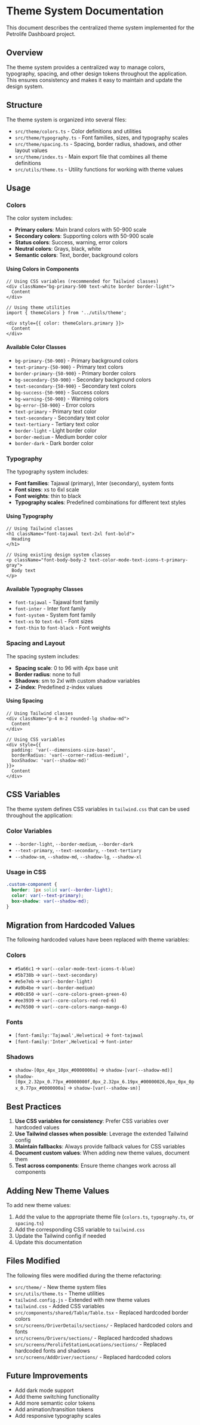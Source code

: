 # Theme System Documentation

This document describes the centralized theme system implemented for the Petrolife Dashboard project.

## Overview

The theme system provides a centralized way to manage colors, typography, spacing, and other design tokens throughout the application. This ensures consistency and makes it easy to maintain and update the design system.

## Structure

The theme system is organized into several files:

- `src/theme/colors.ts` - Color definitions and utilities
- `src/theme/typography.ts` - Font families, sizes, and typography scales
- `src/theme/spacing.ts` - Spacing, border radius, shadows, and other layout values
- `src/theme/index.ts` - Main export file that combines all theme definitions
- `src/utils/theme.ts` - Utility functions for working with theme values

## Usage

### Colors

The color system includes:

- **Primary colors**: Main brand colors with 50-900 scale
- **Secondary colors**: Supporting colors with 50-900 scale
- **Status colors**: Success, warning, error colors
- **Neutral colors**: Grays, black, white
- **Semantic colors**: Text, border, background colors

#### Using Colors in Components

```tsx
// Using CSS variables (recommended for Tailwind classes)
<div className="bg-primary-500 text-white border border-light">
  Content
</div>

// Using theme utilities
import { themeColors } from '../utils/theme';

<div style={{ color: themeColors.primary }}>
  Content
</div>
```

#### Available Color Classes

- `bg-primary-{50-900}` - Primary background colors
- `text-primary-{50-900}` - Primary text colors
- `border-primary-{50-900}` - Primary border colors
- `bg-secondary-{50-900}` - Secondary background colors
- `text-secondary-{50-900}` - Secondary text colors
- `bg-success-{50-900}` - Success colors
- `bg-warning-{50-900}` - Warning colors
- `bg-error-{50-900}` - Error colors
- `text-primary` - Primary text color
- `text-secondary` - Secondary text color
- `text-tertiary` - Tertiary text color
- `border-light` - Light border color
- `border-medium` - Medium border color
- `border-dark` - Dark border color

### Typography

The typography system includes:

- **Font families**: Tajawal (primary), Inter (secondary), system fonts
- **Font sizes**: xs to 6xl scale
- **Font weights**: thin to black
- **Typography scales**: Predefined combinations for different text styles

#### Using Typography

```tsx
// Using Tailwind classes
<h1 className="font-tajawal text-2xl font-bold">
  Heading
</h1>

// Using existing design system classes
<p className="font-body-body-2 text-color-mode-text-icons-t-primary-gray">
  Body text
</p>
```

#### Available Typography Classes

- `font-tajawal` - Tajawal font family
- `font-inter` - Inter font family
- `font-system` - System font family
- `text-xs` to `text-6xl` - Font sizes
- `font-thin` to `font-black` - Font weights

### Spacing and Layout

The spacing system includes:

- **Spacing scale**: 0 to 96 with 4px base unit
- **Border radius**: none to full
- **Shadows**: sm to 2xl with custom shadow variables
- **Z-index**: Predefined z-index values

#### Using Spacing

```tsx
// Using Tailwind classes
<div className="p-4 m-2 rounded-lg shadow-md">
  Content
</div>

// Using CSS variables
<div style={{ 
  padding: 'var(--dimensions-size-base)',
  borderRadius: 'var(--corner-radius-medium)',
  boxShadow: 'var(--shadow-md)'
}}>
  Content
</div>
```

## CSS Variables

The theme system defines CSS variables in `tailwind.css` that can be used throughout the application:

### Color Variables
- `--border-light`, `--border-medium`, `--border-dark`
- `--text-primary`, `--text-secondary`, `--text-tertiary`
- `--shadow-sm`, `--shadow-md`, `--shadow-lg`, `--shadow-xl`

### Usage in CSS
```css
.custom-component {
  border: 1px solid var(--border-light);
  color: var(--text-primary);
  box-shadow: var(--shadow-md);
}
```

## Migration from Hardcoded Values

The following hardcoded values have been replaced with theme variables:

### Colors
- `#5a66c1` → `var(--color-mode-text-icons-t-blue)`
- `#5b738b` → `var(--text-secondary)`
- `#e5e7eb` → `var(--border-light)`
- `#a9b4be` → `var(--border-medium)`
- `#00c850` → `var(--core-colors-green-green-6)`
- `#ee3939` → `var(--core-colors-red-red-6)`
- `#e76500` → `var(--core-colors-mango-mango-6)`

### Fonts
- `[font-family:'Tajawal',Helvetica]` → `font-tajawal`
- `[font-family:'Inter',Helvetica]` → `font-inter`

### Shadows
- `shadow-[0px_4px_10px_#0000000a]` → `shadow-[var(--shadow-md)]`
- `shadow-[0px_2.32px_0.77px_#0000000f,0px_2.32px_6.19px_#00000026,0px_0px_0px_0.77px_#0000000a]` → `shadow-[var(--shadow-sm)]`

## Best Practices

1. **Use CSS variables for consistency**: Prefer CSS variables over hardcoded values
2. **Use Tailwind classes when possible**: Leverage the extended Tailwind config
3. **Maintain fallbacks**: Always provide fallback values for CSS variables
4. **Document custom values**: When adding new theme values, document them
5. **Test across components**: Ensure theme changes work across all components

## Adding New Theme Values

To add new theme values:

1. Add the value to the appropriate theme file (`colors.ts`, `typography.ts`, or `spacing.ts`)
2. Add the corresponding CSS variable to `tailwind.css`
3. Update the Tailwind config if needed
4. Update this documentation

## Files Modified

The following files were modified during the theme refactoring:

- `src/theme/` - New theme system files
- `src/utils/theme.ts` - Theme utilities
- `tailwind.config.js` - Extended with new theme values
- `tailwind.css` - Added CSS variables
- `src/components/shared/Table/Table.tsx` - Replaced hardcoded border colors
- `src/screens/DriverDetails/sections/` - Replaced hardcoded colors and fonts
- `src/screens/Drivers/sections/` - Replaced hardcoded shadows
- `src/screens/PerolifeStationLocations/sections/` - Replaced hardcoded fonts and shadows
- `src/screens/AddDriver/sections/` - Replaced hardcoded colors

## Future Improvements

- Add dark mode support
- Add theme switching functionality
- Add more semantic color tokens
- Add animation/transition tokens
- Add responsive typography scales
